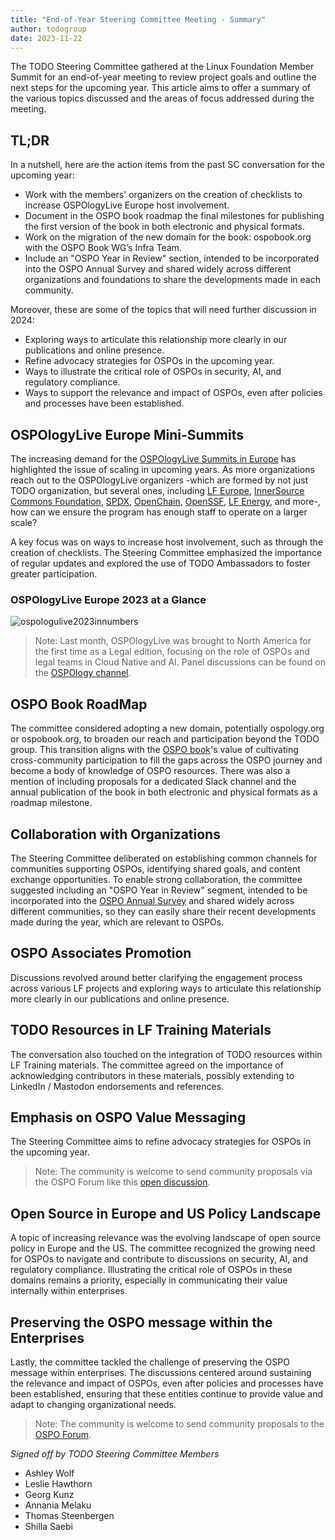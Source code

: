 ```yaml
---
title: "End-of-Year Steering Committee Meeting - Summary"
author: todogroup
date: 2023-11-22
---
```


The TODO Steering Committee gathered at the Linux Foundation Member Summit for an end-of-year meeting to review project goals 
and outline the next steps for the upcoming year. This article aims to offer a summary of the various topics discussed and the areas of focus addressed during the meeting.

## TL;DR

In a nutshell, here are the action items from the past SC conversation for the upcoming year:

* Work with the members' organizers on the creation of checklists to increase OSPOlogyLive Europe host involvement.
* Document in the OSPO book roadmap the final milestones for publishing the first version of the book in both electronic and physical formats.
* Work on the migration of the new domain for the book: ospobook.org with the OSPO Book WG’s Infra Team.
* Include an "OSPO Year in Review" section, intended to be incorporated into the OSPO Annual Survey and shared widely across different organizations and foundations to share the developments made in each community.

Moreover, these are some of the topics that will need further discussion in 2024:

* Exploring ways to articulate this relationship more clearly in our publications and online presence.
* Refine advocacy strategies for OSPOs in the upcoming year.
* Ways to illustrate the critical role of OSPOs in security, AI, and regulatory compliance.
* Ways to support the relevance and impact of OSPOs, even after policies and processes have been established.

## OSPOlogyLive Europe Mini-Summits

The increasing demand for the [OSPOlogyLive Summits in Europe](https://blogs.sap.com/2023/10/13/ospologylive-event-in-frankfurt-local-affordable-and-in-depth/) has highlighted the issue of scaling in upcoming years. As more organizations reach out to the OSPOlogyLive organizers -which are formed by not just 
TODO organization, but several ones, including [LF Europe](https://linuxfoundation.eu/), [InnerSource Commons Foundation](https://innersourcecommons.org/), [SPDX](https://spdx.dev/), [OpenChain](https://www.openchainproject.org/), [OpenSSF](https://openssf.org/), [LF Energy](https://lfenergy.org/), and more-, how can we ensure the program has enough staff to operate on a larger scale?

A key focus was on ways to increase host involvement, such as through the creation of checklists. The Steering Committee emphasized the importance of regular updates and 
explored the use of TODO Ambassadors to foster greater participation.

### OSPOlogyLive Europe 2023 at a Glance

![ospologulive2023innumbers](https://github.com/todogroup/todogroup.org/assets/43671777/d2ad74d4-9c12-4be5-817d-6fa4f98101fd)

> Note: Last month, OSPOlogyLive was brought to North America for the first time as a Legal edition, focusing on the role of OSPOs and legal teams in Cloud Native and AI. Panel discussions can be found on the [OSPOlogy channel](https://youtu.be/niZ9mEFqJPU?si=NMf13WqwMAAXnECE).

## OSPO Book RoadMap
The committee considered adopting a new domain, potentially ospology.org or ospobook.org, to broaden our reach and participation beyond the TODO group. This transition aligns with the [OSPO book](https://ospobook.todogroup.org/)'s value of cultivating cross-community participation to fill the gaps across the OSPO journey and become a body of knowledge of OSPO resources.
There was also a mention of including proposals for a dedicated Slack channel and the annual publication of the book in both electronic and physical formats as a roadmap milestone.

## Collaboration with Organizations
The Steering Committee deliberated on establishing common channels for communities supporting OSPOs, identifying shared goals, and content exchange opportunities. 
To enable strong collaboration, the committee suggested including an "OSPO Year in Review" segment, intended to be incorporated into the [OSPO Annual Survey](https://www.linuxfoundation.org/research/ospo-2023) and shared widely across different communities, so they can easily share their recent developments made during the year, which are relevant to OSPOs.

## OSPO Associates Promotion
Discussions revolved around better clarifying the engagement process across various LF projects and exploring ways to articulate this relationship more clearly in our publications and online presence.

## TODO Resources in LF Training Materials
The conversation also touched on the integration of TODO resources within LF Training materials. The committee agreed on the importance of acknowledging contributors in these materials, 
possibly extending to LinkedIn / Mastodon endorsements and references.

## Emphasis on OSPO Value Messaging
The Steering Committee aims to refine advocacy strategies for OSPOs in the upcoming year. 

> Note: The community is welcome to send community proposals via the OSPO Forum like this [open discussion](https://github.com/todogroup/ospology/discussions/391).

## Open Source in Europe and US Policy Landscape 
A topic of increasing relevance was the evolving landscape of open source policy in Europe and the US. The committee recognized the growing need for OSPOs to navigate and contribute to discussions on security, 
AI, and regulatory compliance. Illustrating the critical role of OSPOs in these domains remains a priority, especially in communicating their value internally within enterprises.

## Preserving the OSPO message within the Enterprises

Lastly, the committee tackled the challenge of preserving the OSPO message within enterprises. The discussions centered around sustaining the relevance and impact of OSPOs, even after policies and 
processes have been established, ensuring that these entities continue to provide value and adapt to changing organizational needs.

> Note: The community is welcome to send community proposals to the [OSPO Forum](https://github.com/todogroup/ospology/discussions/391).

*Signed off by TODO Steering Committee Members* 

* Ashley Wolf
* Leslie Hawthorn
* Georg Kunz
* Annania Melaku
* Thomas Steenbergen
* Shilla Saebi









